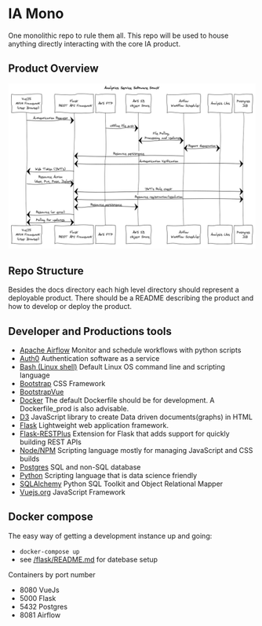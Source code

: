 # IA Mono
One monolithic repo to rule them all. This repo will be used to house anything
directly interacting with the core IA product.

## Product Overview
![Sequence diagram][1]

## Repo Structure
Besides the docs directory each high level directory should represent a
deployable product. There should be a README describing the product and how to
develop or deploy the product.

## Developer and Productions tools
* [Apache Airflow](https://airflow.apache.org/) Monitor and schedule workflows
  with python scripts
* [Auth0](https://auth0.com/) Authentication software as a service
* [Bash (Linux shell)](https://devhints.io/bash) Default Linux OS command line and
  scripting language
* [Bootstrap](https://getbootstrap.com/) CSS Framework
* [BootstrapVue](https://bootstrap-vue.js.org/)
* [Docker](https://www.docker.com/) The default Dockerfile should be for
  development. A Dockerfile_prod is also advisable.
* [D3](https://d3js.org/) JavaScript library to create Data driven
  documents(graphs) in HTML
* [Flask](https://flask.palletsprojects.com) Lightweight web application
  framework.
* [Flask-RESTPlus](https://flask-restplus.readthedocs.io/en/stable/)  Extension
  for Flask that adds support for quickly building REST APIs
* [Node/NPM](https://www.npmjs.com/get-npm) Scripting language mostly for
  managing JavaScript and CSS builds
* [Postgres](https://www.postgresql.org/) SQL and non-SQL database
* [Python](https://python.org) Scripting language that is data science friendly
* [SQLAlchemy](https://www.sqlalchemy.org/) Python SQL Toolkit and Object
    Relational Mapper
* [Vuejs.org](https://nodejs.org) JavaScript Framework

## Docker compose
The easy way of getting a development instance up and going:
* `docker-compose up`
* see [/flask/README.md](/flask#database-change-management) for datebase setup

Containers by port number
* 8080 VueJs
* 5000 Flask
* 5432 Postgres
* 8081 Airflow

[1]: https://github.com/ia-energy/ia-mono/blob/master/docs/overview/Analytics_Service_sequence_diagram.png
